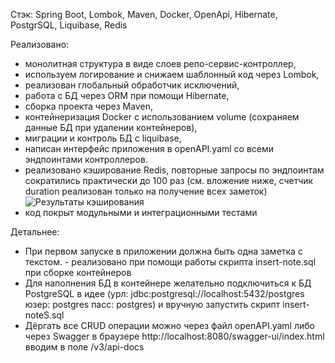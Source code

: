 Стэк: Spring Boot, Lombok, Maven, Docker, OpenApi, Hibernate, PostgrSQL, Liquibase, Redis 

Реализовано:

- монолитная структура в виде слоев репо-сервис-контроллер,
- используем логирование и снижаем шаблонный код через Lombok,
- реализован глобальный обработчик исключений, 
- работа с БД через ORM при помощи Hibernate,
- сборка проекта через Maven,
- контейнеризация Docker с использованием volume (сохраняем данные БД при удалении контейнеров),
- миграции и контроль БД с liquibase,
- написан интерфейс приложения в openAPI.yaml со всеми эндпоинтами контроллеров.
- реализовано кэширование Redis, повторные запросы по эндпоинтам сократились практически до 100 раз (см. вложение ниже, счетчик duration реализован только на получение всех заметок) 
![Результаты кэширования](https://github.com/user-attachments/assets/8bed94d0-7288-4eed-b78d-e591ace31ba7)
- код покрыт модульными и интеграционными тестами

Детальнее:
- При первом запуске в приложении должна быть одна заметка с текстом. - реализовано при помощи работы скрипта insert-note.sql при сборке контейнеров
- Для наполнения БД в контейнере желательно подключиться к БД PostgreSQL в идее (урл: jdbc:postgresql://localhost:5432/postgres юзер: postgres пасс: postgres) и вручную запустить скрипт insert-noteS.sql
- Дёргать все CRUD операции можно через файл openAPI.yaml либо через Swagger в браузере http://localhost:8080/swagger-ui/index.html вводим в поле /v3/api-docs
